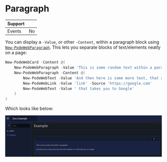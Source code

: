 # Paragraph

| Support | |
| ------- |-|
| Events | No |

You can display a `-Value`, or other `-Content`, within a paragraph block using [`New-PodeWebParagraph`](../../../Functions/Elements/New-PodeWebParagraph). This lets you separate blocks of text/elements neatly on a page:

```powershell
New-PodeWebCard -Content @(
    New-PodeWebParagraph -Value 'This is some random text within a paragraph'
    New-PodeWebParagraph -Content @(
        New-PodeWebText -Value 'And then here is some more text, that also includes a '
        New-PodeWebLink -Value 'link' -Source 'https://google.com'
        New-PodeWebText -Value ' that takes you to Google'
    )
)
```

Which looks like below:

![paragraph](../../../images/paragraph.png)
